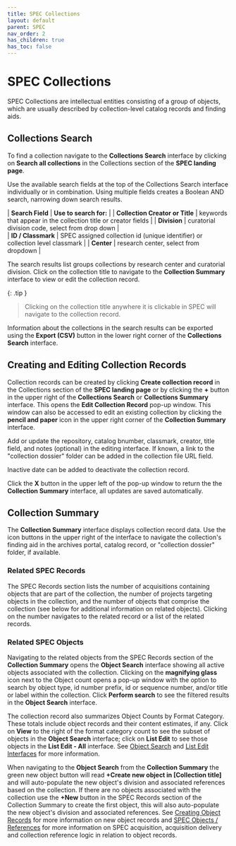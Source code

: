 ```yaml
---
title: SPEC Collections
layout: default
parent: SPEC
nav_order: 2
has_children: true
has_toc: false
---
```


# SPEC Collections
SPEC Collections are intellectual entities consisting of a group of objects, which are usually described by collection-level catalog records and finding aids. 


## Collections Search
To find a collection navigate to the **Collections Search** interface by clicking on **Search all collections** in the Collections section of the **SPEC landing page**.

Use the available search fields at the top of the Collections Search interface individually or in combination. Using multiple fields creates a Boolean AND search, narrowing down search results.

| **Search Field** | **Use to search for:** |
| **Collection Creator or Title** | keywords that appear in the collection title or creator fields |
| **Division** | curatorial division code, select from drop down |   
| **ID / Classmark** | SPEC assigned collection id (unique identifier) or collection level classmark |
| **Center** | research center, select from dropdown |

The search results list groups collections by research center and curatorial division. Click on the collection title to navigate to the **Collection Summary** interface to view or edit the collection record. 

{: .tip }
> Clicking on the collection title anywhere it is clickable in SPEC will navigate to the collection record. 

Information about the collections in the search results can be exported using the **Export (CSV)** button in the lower right corner of the **Collections Search** interface.


## Creating and Editing Collection Records
Collection records can be created by clicking **Create collection record** in the Collections section of the **SPEC landing page** or by clicking the **+** button in the upper right of the **Collections Search** or **Collections Summary** interface. This opens the **Edit Collection Record** pop-up window. This window can also be accessed to edit an existing collection by clicking the **pencil and paper** icon in the upper right corner of the **Collection Summary** interface. 

Add or update the repository, catalog bnumber, classmark, creator, title field, and notes (optional) in the editing interface. If known, a link to the "collection dossier" folder can be added in the collection file URL field. 

Inactive date can be added to deactivate the collection record. 

Click the **X** button in the upper left of the pop-up window to return the the **Collection Summary** interface, all updates are saved automatically.


## Collection Summary
The **Collection Summary** interface displays collection record data. Use the icon buttons in the upper right of the interface to navigate the collection's finding aid in the archives portal, catalog record, or "collection dossier" folder, if available.

### Related SPEC Records
The SPEC Records section lists the number of acquisitions containing objects that are part of the collection, the number of projects targeting objects in the collection, and the number of objects that comprise the collection (see below for additional information on related objects). Clicking on the number navigates to the related record or a list of the related records.

### Related SPEC Objects
Navigating to the related objects from the SPEC Records section of the **Collection Summary** opens the **Object Search** interface showing all active objects associated with the collection. Clicking on the **magnifying glass** icon next to the Object count opens a pop-up window with the option to search by object type, id number prefix, id or sequence number, and/or title or label within the collection. Click **Perform search** to see the filtered results in the **Object Search** interface. 

The collection record also summarizes Object Counts by Format Category. These totals include object records and their content estimates, if any. Click on **View** to the right of the format category count to see the subset of objects in the **Object Search** interface; click on **List Edit** to see those objects in the **List Edit - All** interface. See [Object Search](https://nypl.github.io/pres-docs/spec/specObjects.html#object-search) and [List Edit Interfaces](https://nypl.github.io/pres-docs/spec/specObjectsListEdit.html) for more information.

When navigating to the **Object Search** from the **Collection Summary** the green new object button will read **+Create new object in [Collection title]** and will auto-populate the new object's division and associated references based on the collection. If there are no objects associated with the collection use the **+New** button in the SPEC Records section of the Collection Summary to create the first object, this will also auto-populate the new object's division and associated references. See [Creating Object Records](https://nypl.github.io/pres-docs/spec/specObjects.html#creating-object-records) for more information on new object records and [SPEC Objects / References](https://nypl.github.io/pres-docs/spec/specObjectsReferences.html) for more information on SPEC acquisition, acquisition delivery and collection reference logic in relation to object records.